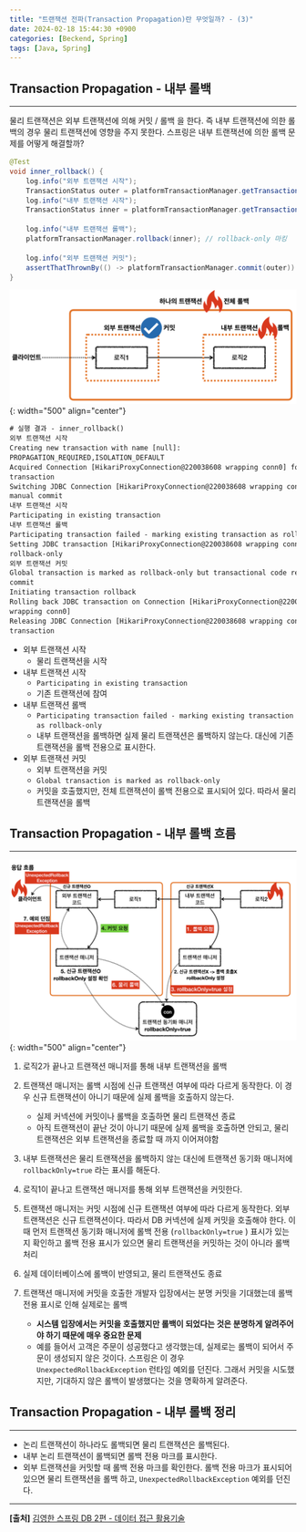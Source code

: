 ```yaml
---
title: "트랜잭션 전파(Transaction Propagation)란 무엇일까? - (3)"
date: 2024-02-18 15:44:30 +0900
categories: [Beckend, Spring]
tags: [Java, Spring]
---
```


## Transaction Propagation - 내부 롤백

---

물리 트랜잭션은 외부 트랜잭션에 의해 커밋 / 롤백 을 한다. 즉 내부 트랜잭션에 의한 롤백의 경우 물리 트랜잭션에 영향을 주지 못한다. 스프링은 내부 트랜잭션에 의한 롤백 문제를 어떻게 해결할까?

```java
@Test
void inner_rollback() {
	log.info("외부 트랜잭션 시작");
	TransactionStatus outer = platformTransactionManager.getTransaction(new DefaultTransactionAttribute());
	log.info("내부 트랜잭션 시작");
	TransactionStatus inner = platformTransactionManager.getTransaction(new DefaultTransactionAttribute());

	log.info("내부 트랜잭션 롤백");
	platformTransactionManager.rollback(inner); // rollback-only 마킹

	log.info("외부 트랜잭션 커밋");
	assertThatThrownBy(() -> platformTransactionManager.commit(outer)).isInstanceOf(UnexpectedRollbackException.class);
}
```

![Currying Image](/assets/img/post_img/coding/spring/transaction/transaction_propagation_3_1.png){: width="500" align="center"}

```txt
# 실행 결과 - inner_rollback()
외부 트랜잭션 시작
Creating new transaction with name [null]:
PROPAGATION_REQUIRED,ISOLATION_DEFAULT
Acquired Connection [HikariProxyConnection@220038608 wrapping conn0] for JDBC
transaction
Switching JDBC Connection [HikariProxyConnection@220038608 wrapping conn0] to
manual commit
내부 트랜잭션 시작
Participating in existing transaction
내부 트랜잭션 롤백
Participating transaction failed - marking existing transaction as rollback-only
Setting JDBC transaction [HikariProxyConnection@220038608 wrapping conn0]
rollback-only
외부 트랜잭션 커밋
Global transaction is marked as rollback-only but transactional code requested
commit
Initiating transaction rollback
Rolling back JDBC transaction on Connection [HikariProxyConnection@220038608
wrapping conn0]
Releasing JDBC Connection [HikariProxyConnection@220038608 wrapping conn0] after
transaction
```

- 외부 트랜잭션 시작
  - 물리 트랜잭션을 시작
- 내부 트랜잭션 시작
  - `Participating in existing transaction`
  - 기존 트랜잭션에 참여
- 내부 트랜잭션 롤백
  - `Participating transaction failed - marking existing transaction as rollback-only`
  - 내부 트랜잭션을 롤백하면 실제 물리 트랜잭션은 롤백하지 않는다. 대신에 기존 트랜잭션을 롤백 전용으로 표시한다.
- 외부 트랜잭션 커밋
  - 외부 트랜잭션을 커밋
  - `Global transaction is marked as rollback-only`
  - 커밋을 호출했지만, 전체 트랜잭션이 롤백 전용으로 표시되어 있다. 따라서 물리 트랜잭션을 롤백

## Transaction Propagation - 내부 롤백 흐름

---

![Currying Image](/assets/img/post_img/coding/spring/transaction/transaction_propagation_3_2.png){: width="500" align="center"}

1. 로직2가 끝나고 트랜잭션 매니저를 통해 내부 트랜잭션을 롤백
2. 트랜잭션 매니저는 롤백 시점에 신규 트랜잭션 여부에 따라 다르게 동작한다. 이 경우 신규 트랜잭션이 아니기 때문에 실제 롤백을 호출하지 않는다.
   - 실제 커넥션에 커밋이나 롤백을 호출하면 물리 트랜잭션 종료
   - 아직 트랜잭션이 끝난 것이 아니기 때문에 실제 롤백을 호출하면 안되고, 물리 트랜잭션은 외부 트랜잭션을 종료할 때 까지 이어져야함
3. 내부 트랜잭션은 물리 트랜잭션을 롤백하지 않는 대신에 트랜잭션 동기화 매니저에 `rollbackOnly=true` 라는 표시를 해둔다.

4. 로직1이 끝나고 트랜잭션 매니저를 통해 외부 트랜잭션을 커밋한다.
5. 트랜잭션 매니저는 커밋 시점에 신규 트랜잭션 여부에 따라 다르게 동작한다. 외부 트랜잭션은 신규 트랜잭션이다.
   따라서 DB 커넥션에 실제 커밋을 호출해야 한다. 이때 먼저 트랜잭션 동기화 매니저에 롤백 전용 (`rollbackOnly=true` ) 표시가 있는지 확인하고 롤백 전용 표시가 있으면 물리 트랜잭션을 커밋하는 것이 아니라 롤백처리
6. 실제 데이터베이스에 롤백이 반영되고, 물리 트랜잭션도 종료
7. 트랜잭션 매니저에 커밋을 호출한 개발자 입장에서는 분명 커밋을 기대했는데 롤백 전용 표시로 인해 실제로는 롤백
   - **시스템 입장에서는 커밋을 호출했지만 롤백이 되었다는 것은 분명하게 알려주어야 하기 때문에 매우 중요한 문제**
   - 예를 들어서 고객은 주문이 성공했다고 생각했는데, 실제로는 롤백이 되어서 주문이 생성되지 않은 것이다. 스프링은 이 경우 `UnexpectedRollbackException` 런타임 예외를 던진다. 그래서 커밋을 시도했지만, 기대하지 않은 롤백이 발생했다는 것을 명확하게 알려준다.

## Transaction Propagation - 내부 롤백 정리

---

- 논리 트랜잭션이 하나라도 롤백되면 물리 트랜잭션은 롤백된다.
- 내부 논리 트랜잭션이 롤백되면 롤백 전용 마크를 표시한다.
- 외부 트랜잭션을 커밋할 때 롤백 전용 마크를 확인한다. 롤백 전용 마크가 표시되어 있으면 물리 트랜잭션을 롤백 하고, `UnexpectedRollbackException` 예외를 던진다.

---

**[출처]** [김영한 스프링 DB 2편 - 데이터 접근 활용기술](https://www.inflearn.com/course/%EC%8A%A4%ED%94%84%EB%A7%81-db-2/dashboard)

